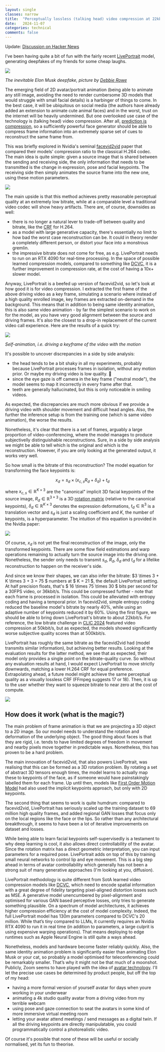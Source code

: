 ```yaml
---
layout: single
classes: narrow
title:  "Perceptually lossless (talking head) video compression at 22kbit/s"
date:   2024-11-07
categories: technical
comments: false
---
```


Update: [Discussion on Hacker News](https://news.ycombinator.com/item?id=42084977)

I’ve been having quite a bit of fun with the fairly recent [LivePortrait](https://github.com/KwaiVGI/LivePortrait) model, generating deepfakes of my friends for some cheap laughs.

![](/assets/images/compression/elon.gif)

_The inevitable Elon Musk deepfake, picture by [Debbie Rowe](https://www.debbierowe.com/corporate)_

The emerging field of 2D avatar/portrait animation (being able to animate any still image, avoiding the need to render cumbersome 3D models that would struggle with small facial details) is a harbinger of things to come. In the best case, it will be ubiquitous on social media (the authors have already added an extension to animate cute animal faces) and in the worst, trust on the internet will be heavily undermined. But one overlooked use case of the technology is (talking head) video compression. After all, [prediction is compression](http://prize.hutter1.net/hfaq.htm#compai), so a sufficiently powerful face generator should be able to compress frame information into an extremely sparse set of cues to reconstruct the same frame from.

This was briefly explored in Nvidia's seminal [facevid2vid](https://nvlabs.github.io/face-vid2vid/) paper that compared their models' compression ratio to the classical H.264 codec. The main idea is quite simple: given a source image that is shared between the sending and receiving side, the only information that needs to be transmitted is the change in expression, pose and facial keypoints. The receiving side then simply animates the source frame into the new one, using these motion parameters. 

![](/assets/images/compression/facevid2vid.png)

The main upside is that this method achieves pretty reasonable perceptual quality at an extremely low bitrate, while at a comparable level a traditional video codec will show heavy artifacts. There are, of course, downsides as well:

* there is no longer a natural lever to trade-off between quality and bitrate, like the [CRF](https://trac.ffmpeg.org/wiki/Encode/H.264) for H.264.
* as a model with large generative capacity, there's essentially no limit to how bad the worst case reconstruction can be. It could in theory render a completely different person, or distort your face into a monstrous gremlin. 
* the impressive bitrate does not come for free, as e.g. LivePortrait needs to run on an RTX 4090 for real-time processing. In the space of possible learned compression models, compared to something like [DCVC](https://github.com/microsoft/DCVC), it is a further improvement in compression rate, at the cost of having a 10x+ slower model. 

Anyway, LivePortrait is a beefed up version of facevid2vid, so let's look at how good it is for video compression. I extracted the first frame of the above driving video as a key frame, simulating a scenario where instead of a high quality enrolled image, key frames are extracted on-demand in the background. This means that in addition to being same identity animation, this is also same video animation - by far the simplest scenario to work on for the model, as you have very good alignment between the source and driving frames. It's also the closest to a drop-in replacement of the current video call experience. Here are the results of a quick try: 

![](/assets/images/compression/self.gif)

_Self-animation, i.e. driving a keyframe of the video with the motion_

It's possible to uncover discrepancies in a side by side analysis:

* the head tends to be a bit shaky in all my experiments, probably because LivePortrait processes frames in isolation, without any motion prior. Or maybe my driving video is low quality. 🤷
* since the eye gaze is off camera in the key frame ("neutral mode"), the model seems to map it incorrectly in every frame after that.
* teeth are generally hallucinated, but this is only noticeable in smiling videos.

As expected, the discrepancies are much more obvious if we provide a driving video with shoulder movement and difficult head angles. Also, the further the inference setup is from the training one (which is same video animation), the worse the results.

Nonetheless, it's clear that there is a set of frames, arguably a large proportion of video-conferencing, where the model manages to produce subjectivelly distinguishable reconstructions. Sure, in a side by side analysis we might be able to tell which is the original and which is the reconstruction. However, if you are only looking at the generated output, it works very well.


So how small is the bitrate of this reconstruction? The model equation for transforming the face keypoints is:

$$x_d = s_d \times (x_{c, s} R_d + \delta_d) + t_d$$

where $x_{c, s} \in \mathbb{R}^{K \times 3}$ are the "canonical" implicit 3D facial keypoints of the source image, $R_d \in \mathbb{R}^{3 \times 3}$ is a 3D [rotation matrix](https://en.wikipedia.org/wiki/Rotation_matrix#In_three_dimensions) (relative to the canonical keypoints), $\delta_d \in \mathbb{R}^{K \times 3}$ denotes the expression deformations, $t_d \in \mathbb{R}^3$ is a translation vector and $s_d$ is just a scaling coefficient and $K$, the number of keypoints, is a hyperparameter. The intuition of this equation is provided in the Nvidia paper:

![](/assets/images/compression/rotation.png)

Of course, $x_d$ is not yet the final reconstruction of the image, only the transformed keypoints. There are some flow field estimations and warp operations remaining to actually turn the source image into the driving one. Nonetheless, the sender only needs to transmit $s_d$, $R_d$, $\delta_d$ and $t_d$ for a lifelike reconstruction to happen on the receiver's side. 

And since we know their shapes, we can also infer the bitrate: $3 \times 3 +  K \times 3 + 3 = 75 $ numbers at $ K = 21 $, the default LivePortrait setting. At half precision floats, that's $ 16 \times 75 \times 30 $ bits per second for a 30FPS video, or 36kbit/s. This could be compressed further - note that each frame is processed in isolation. This could be alleviated with entropy coding and having a temporal prior. In facevid2vid, simple entropy coding reduced the baseline model's bitrate by nearly 40%, while using an adaptive number of keypoints reduced it by 60%. Using the first figure, we should be able to bring down LivePortrait's bitrate to about 22kbit/s. For reference, the low bitrate challenge in [CLIC 2024](https://www.compression.cc/leaderboard/video_0_05/test/) featured video compression at 50kbit/s, but as expected, the models showed significantly worse subjective quality scores than at 500kbit/s. 

LivePortrait has roughly the same bitrate as the facevid2vid had (model transmits similar information), but achieving better results. Looking at the evaluation results for the latter method, we see that as expected, their model only provides a single point on the bitrate-quality curve. So without any evaluation results at hand, I would expect LivePortrait to move strictly downwards, matching a lower H.264 CRF for equal preference. Extrapolating ahead, a future model might achieve the same perceptual quality as a visually lossless CRF (FFmpeg suggests 17 or 18). Then, it is up to the user whether they want to squeeze bitrate to near zero at the cost of compute. 

![](/assets/images/compression/bdrate.png)

## How does it work (what is the magic?)

The main problem of frame animation is that we are projecting a 3D object to a 2D image. So our model needs to understand the rotation and deformation of the underlying object. The good thing about faces is that they are rigid, i.e. tends to have limited degrees of freedom in movement and nearby pixels move together in predictable ways. Nonetheless, this has proven to be a hard problem.

The main innovation of facevid2vid, that also powers LivePortrait, was realising that this can be formed as a 3D rotation problem. By rotating a set of abstract 3D tensors enough times, the model learns to actually map these to keypoints of the face, as if someone would have painstakingly labelled them for each frame. Up until then, models like [First Order Motion Model](https://aliaksandrsiarohin.github.io/first-order-model-website/) had also used the implicit keypoints approach, but only with 2D keypoints.

The second thing that seems to work is quite humdrum: compared to facevid2vid, LivePortrait has seriously scaled up the training dataset to 69 million high quality frames, and added regional GAN losses that focus only on the local regions like the face or the lips. So rather than any architectural breakthrough, it seems to have been a lot of iterative improvements on dataset and losses.

While being able to learn facial keypoints self-supervisedly is a testament to why deep learning is cool, it also allows direct controllability of the avatar. Since the rotation matrix has a direct geometric interpretation, you can input parameters for a required pose. LivePortrait adds on top of this by training small neural networks to control lip and eye movement. This is a big step ahead in terms of avatar controllability which generally has not been a strong suit of many generative approaches (I'm looking at you, diffusion).

LivePortrait methodology is quite different from SotA learned video compression models like [DCVC](https://github.com/microsoft/DCVC), which need to encode spatial information with a great degree of fidelity targeting pixel-aligned distortion losses such as MSE. A generative model unencumbered by pixel-alignment and optimised for various GAN based perceptive losses, only tries to generate something plausible. On a spectrum of model architectures, it achieves higher compression efficiency at the cost of model complexity. Indeed, the full LivePortrait model has 130m parameters compared to DCVC's 20 million. While that’s tiny compared to LLMs, it currently requires an Nvidia RTX 4090 to run it in real time (in addition to parameters, a large culprit is using expensive warping operations). That means deploying to edge runtimes such as Apple Neural Engine is still quite a ways ahead. 

Nonetheless, models and hardware become faster reliably quickly. Also, the same identity animation problem is significantly easier than animating Elon Musk or your cat, so probably a model optimised for teleconferencing could be remarkably smaller. That’s why it might not be that much of a moonshot. Publicly, Zoom seems to have played with the idea of [avatar technology](https://www.business-standard.com/technology/tech-news/zoom-expands-ai-features-introduces-custom-avatars-and-upgraded-companion-124101000315_1.html). I'll let the precise use cases be determined by product people, but off the top of my head: 

* having a more formal version of yourself avatar for days when youre working in your underwear
* animating a 4k studio quality avatar from a driving video from my terrible webcam
* using pose and gaze connection to seat the avatars in some kind of more immersive virtual meeting room
* letting your avatar attend meetings / send messages as a digital twin. If all the driving keypoints are directly manipulatable, you could programmatically control a photorealistic video.

Of course it's possible that none of these will be useful or socially normalised, yet its fun to theorise. 
